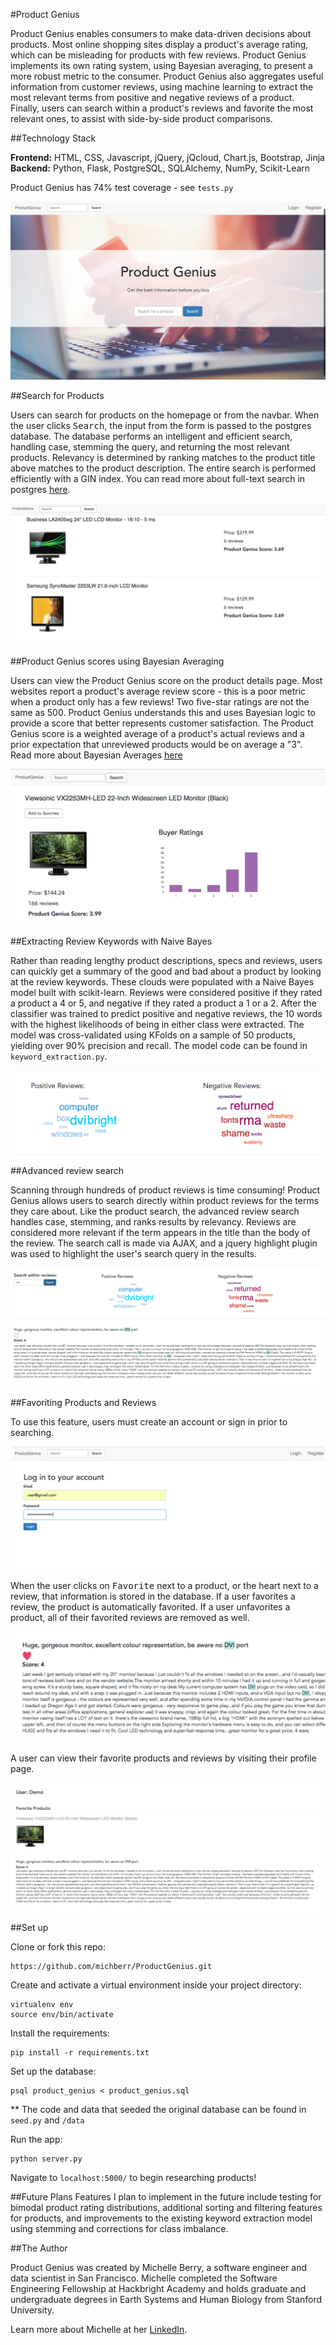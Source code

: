 #Product Genius

Product Genius enables consumers to make data-driven decisions about products. Most online shopping sites display a product's average rating, which can be misleading for products with few reviews. Product Genius implements its own rating system, using Bayesian averaging, to present a more robust metric to the consumer. Product Genius also aggregates useful information from customer reviews, using machine learning to extract the most relevant terms from positive and negative reviews of a product. Finally, users can search within a product's reviews and favorite the most relevant ones, to assist with side-by-side product comparisons.

##Technology Stack

**Frontend:** HTML, CSS, Javascript, jQuery, jQcloud, Chart.js, Bootstrap, Jinja<br/>
**Backend:** Python, Flask, PostgreSQL, SQLAlchemy, NumPy, Scikit-Learn<br/>

Product Genius has 74% test coverage - see `tests.py`

![image](/static/img/homepage.png)

##Search for Products

Users can search for products on the homepage or from the navbar. When the user clicks <kbd>Search</kbd>, the input from the form is passed to the postgres database. The database performs an intelligent and efficient search, handling case, stemming the query, and returning the most relevant products. Relevancy
is determined by ranking matches to the product title above matches to the product description. The entire search is performed efficiently with a GIN index.
You can read more about full-text search in postgres [here](http://rachbelaid.com/postgres-full-text-search-is-good-enough/).

![image](/static/img/search_results.png)

##Product Genius scores using Bayesian Averaging

Users can view the Product Genius score on the product details page. Most websites report a product's average review score - this is a poor metric when a product only has a few reviews! Two five-star ratings are not the same as 500. Product Genius understands this and uses Bayesian logic to provide a score that better represents customer satisfaction. The Product Genius score is a weighted average of a product's actual reviews and a prior expectation that unreviewed products would be on average a "3". Read more about Bayesian Averages [here](https://en.wikipedia.org/wiki/Bayesian_average)

![image](/static/img/pg_score.png)

##Extracting Review Keywords with Naive Bayes

Rather than reading lengthy product descriptions, specs and reviews, users can quickly get a summary of the good and bad about a product by looking at the review keywords. These clouds were populated with a Naive Bayes model built with scikit-learn. Reviews were considered positive if they rated a product a 4 or 5, and negative if they rated a product a 1 or a 2. After the classifier was trained to predict positive and negative reviews, the 10 words with the highest likelihoods of being in either class were extracted. The model was cross-validated using KFolds on a sample of 50 products, yielding over 90% precision and recall. The model code can be found in `keyword_extraction.py`.

![image](/static/img/keywords.png)

##Advanced review search

Scanning through hundreds of product reviews is time consuming! Product Genius allows users to search directly within product reviews for the terms they care about. Like the product search, the advanced review search handles case, stemming, and ranks results by relevancy. Reviews are considered more relevant if the term appears in the title than the body of the review. The search call is made via AJAX, and a jquery highlight plugin was used to highlight the user's search query in the results. 

![image](/static/img/review_search.png)


##Favoriting Products and Reviews

To use this feature, users must create an account or sign in prior to searching. 

![image](/static/img/login.png)


When the user clicks on <kbd>Favorite</kbd> next to a product, or the heart next to a review, that information is stored in the database. If a user favorites a review, the product is automatically favorited. If a user unfavorites a product, all of their favorited reviews are removed as well. 

![image](/static/img/favorite.png)

A user can view their favorite products and reviews by visiting their profile page. 

![image](/static/img/user_page.png)

##Set up

Clone or fork this repo:

```
https://github.com/michberr/ProductGenius.git
```

Create and activate a virtual environment inside your project directory:

```
virtualenv env
source env/bin/activate
```

Install the requirements:

```
pip install -r requirements.txt
```


Set up the database:

```
psql product_genius < product_genius.sql
```
** The code and data that seeded the original database can be found in 
`seed.py` and `/data`

Run the app:

```
python server.py
```

Navigate to `localhost:5000/` to begin researching products!

##Future Plans
Features I plan to implement in the future include testing for bimodal product rating distributions, additional sorting and filtering features for products, and improvements to the existing keyword extraction model using stemming and corrections for class imbalance.
     

##The Author

Product Genius was created by Michelle Berry, a software engineer and data scientist in San Francisco. Michelle completed the Software Engineering Fellowship at Hackbright Academy and holds graduate and undergraduate degrees in Earth Systems and Human Biology from Stanford University.

Learn more about Michelle at her [LinkedIn](https://www.linkedin.com/in/michelle-ariela-berry).

